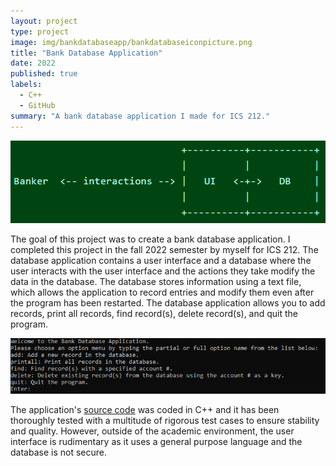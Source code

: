 ```yaml
---
layout: project
type: project
image: img/bankdatabaseapp/bankdatabaseiconpicture.png
title: "Bank Database Application"
date: 2022
published: true
labels:
  - C++
  - GitHub
summary: "A bank database application I made for ICS 212."
---
```


<img class="img-fluid" src="../img/bankdatabaseapp/bank-database-application.png">

The goal of this project was to create a bank database application. I completed this project in the fall 2022 semester by myself for ICS 212. The database application contains a user interface and a database where the user interacts with the user interface and the actions they take modify the data in the database. The database stores information using a text file, which allows the application to record entries and modify them even after the program has been restarted. The database application allows you to add records, print all records, find record(s), delete record(s), and quit the program. 

<img class="img-fluid" src="../img/bankdatabaseapp/bankdatabaseapp.png">

The application's [source code](https://github.com/beydlern/beydlern.github.io/tree/main/code/bankdatabaseapp) was coded in C++ and it has been thoroughly tested with a multitude of rigorous test cases to ensure stability and quality. However, outside of the academic environment, the user interface is rudimentary as it uses a general purpose language and the database is not secure.
